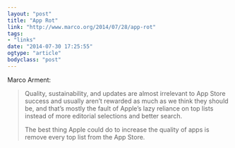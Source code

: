 ```yaml
---
layout: "post"
title: "App Rot"
link: "http://www.marco.org/2014/07/28/app-rot"
tags: 
- "links"
date: "2014-07-30 17:25:55"
ogtype: "article"
bodyclass: "post"
---
```


Marco Arment:

> Quality, sustainability, and updates are almost irrelevant to App Store success and usually aren’t rewarded as much as we think they should be, and that’s mostly the fault of Apple’s lazy reliance on top lists instead of more editorial selections and better search.
> 
>  The best thing Apple could do to increase the quality of apps is remove every top list from the App Store.